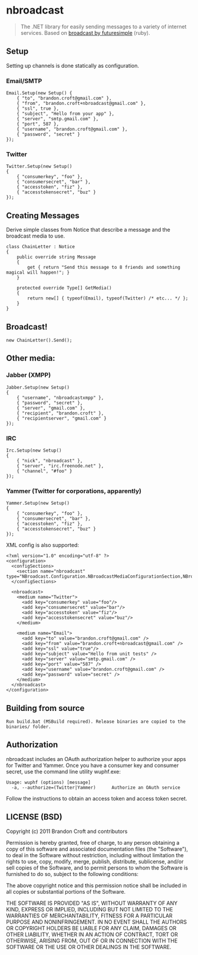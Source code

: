 # nbroadcast #

> The .NET library for easily sending messages to a variety of internet services. Based on [broadcast by futuresimple][1] (ruby).

## Setup

Setting up channels is done statically as configuration.

### Email/SMTP ###

    Email.Setup(new Setup() {
        { "to", "brandon.croft@gmail.com" },
        { "from", "brandon.croft+nbroadcast@gmail.com" },
        { "ssl", true },
        { "subject", "Hello from your app" },
        { "server", "smtp.gmail.com" },
        { "port", 587 },
        { "username", "brandon.croft@gmail.com" },
        { "password", "secret" }
    });

### Twitter ###

    Twitter.Setup(new Setup()
    {
        { "consumerkey", "foo" },
        { "consumersecret", "bar" },
        { "accesstoken", "fiz" },
        { "accesstokensecret", "buz" }
    });

## Creating Messages

Derive simple classes from Notice that describe a message and the broadcast media to use.

    class ChainLetter : Notice
    {
        public override string Message
        {
            get { return "Send this message to 8 friends and something magical will happen!"; }
        }

        protected override Type[] GetMedia()
        {
            return new[] { typeof(Email), typeof(Twitter) /* etc... */ };
        }
    }

## Broadcast!

    new ChainLetter().Send();

## Other media:

### Jabber (XMPP) ###

    Jabber.Setup(new Setup()
    {
        { "username", "nbroadcastxmpp" },
        { "password", "secret" },
        { "server", "gmail.com" },
        { "recipient", "brandon.croft" },
        { "recipientserver", "gmail.com" }
    });

### IRC ###

    Irc.Setup(new Setup()
    {
        { "nick", "nbroadcast" },
        { "server", "irc.freenode.net" },
        { "channel", "#foo" }
    });

### Yammer (Twitter for corporations, apparently) ###

    Yammer.Setup(new Setup()
    {
        { "consumerkey", "foo" },
        { "consumersecret", "bar" },
        { "accesstoken", "fiz" },
        { "accesstokensecret", "buz" }
    });

XML config is also supported:

    <?xml version="1.0" encoding="utf-8" ?>
    <configuration>
      <configSections>
        <section name="nbroadcast" type="NBroadcast.Configuration.NBroadcastMediaConfigurationSection,NBroadcast"/>
      </configSections>

      <nbroadcast>
        <medium name="Twitter">
          <add key="consumerkey" value="foo"/>
          <add key="consumersecret" value="bar"/>
          <add key="accesstoken" value="fiz"/>
          <add key="accesstokensecret" value="buz"/>
        </medium>

        <medium name="Email">
          <add key="to" value="brandon.croft@gmail.com" />
          <add key="from" value="brandon.croft+nbroadcast@gmail.com" />
          <add key="ssl" value="true"/>
          <add key="subject" value="Hello from unit tests" />
          <add key="server" value="smtp.gmail.com" />
          <add key="port" value="587" />
          <add key="username" value="brandon.croft@gmail.com" />
          <add key="password" value="secret" />
        </medium>
      </nbroadcast>
    </configuration>

## Building from source

    Run build.bat (MSBuild required). Release binaries are copied to the binaries/ folder.

## Authorization

nbroadcast includes an OAuth authorization helper to authorize your apps for Twitter and Yammer. Once you have a consumer key and consumer secret, use the command line utility wuphf.exe:

    Usage: wuphf (options) [message]
      -a, --authorize=(Twitter|Yammer)      Authorize an OAuth service

Follow the instructions to obtain an access token and access token secret.

## LICENSE (BSD)

Copyright (c) 2011 Brandon Croft and contributors

Permission is hereby granted, free of charge, to any person obtaining a copy
of this software and associated documentation files (the "Software"), to deal
in the Software without restriction, including without limitation the rights
to use, copy, modify, merge, publish, distribute, sublicense, and/or sell
copies of the Software, and to permit persons to whom the Software is
furnished to do so, subject to the following conditions:

The above copyright notice and this permission notice shall be included in
all copies or substantial portions of the Software.

THE SOFTWARE IS PROVIDED "AS IS", WITHOUT WARRANTY OF ANY KIND, EXPRESS OR
IMPLIED, INCLUDING BUT NOT LIMITED TO THE WARRANTIES OF MERCHANTABILITY,
FITNESS FOR A PARTICULAR PURPOSE AND NONINFRINGEMENT. IN NO EVENT SHALL THE
AUTHORS OR COPYRIGHT HOLDERS BE LIABLE FOR ANY CLAIM, DAMAGES OR OTHER
LIABILITY, WHETHER IN AN ACTION OF CONTRACT, TORT OR OTHERWISE, ARISING FROM,
OUT OF OR IN CONNECTION WITH THE SOFTWARE OR THE USE OR OTHER DEALINGS IN
THE SOFTWARE.

  [1]: https://github.com/futuresimple/broadcast

